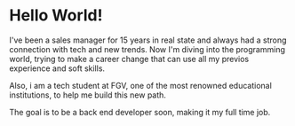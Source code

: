 # Hello World!

I've been a sales manager for 15 years in real state and always had a strong connection with tech and new trends. Now I'm diving into the programming world, trying to make a career change that can use all my previos experience and soft skills. 

Also, i am a tech student at FGV, one of the most renowned educational institutions, to help me build this new path.

The goal is to be a back end developer soon, making it my full time job. 